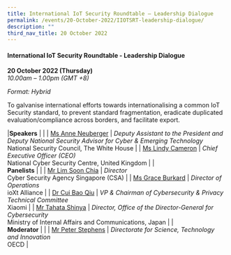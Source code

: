 ```yaml
---
title: International IoT Security Roundtable – Leadership Dialogue
permalink: /events/20-October-2022/IIOTSRT-leadership-dialogue/
description: ""
third_nav_title: 20 October 2022
---
```

#### **International IoT Security Roundtable - Leadership Dialogue**
 
**20 October 2022 (Thursday)**  
*10.00am – 1.00pm (GMT +8)*

*Format: Hybrid*

To galvanise international efforts towards internationalising a common IoT Security standard, to prevent standard fragmentation, eradicate duplicated evaluation/compliance across borders, and facilitate export.

|**Speakers**    |                                                              |
| [Ms Anne Neuberger](/speaker-Anne-Neuberger)  | *Deputy Assistant to the President and Deputy National Security Advisor for Cyber & Emerging Technology*<br>National Security Council, The White House             |
| [Ms Lindy Cameron](/speaker-Lindy-Cameron)  | *Chief Executive Officer (CEO)*<br>National Cyber Security Centre, United Kingdom             |
|**<br> Panelists**    |                                                              |
| [Mr Lim Soon Chia](/speaker-lim-soon-chia)  | *Director*<br>Cyber Security Agency Singapore (CSA)                |
| [Ms Grace Burkard](/speaker-Grace-Burkard)  | *Director of Operations*<br>ioXt Alliance                  |
| [Dr Cui Bao Qiu](/speaker-cui-bao-qiu)  | *VP & Chairman of Cybersecurity & Privacy Technical Committee*<br>Xiaomi               |
| [Mr Tahata Shinya](/speaker-tahata-shinya)  | *Director, Office of the Director-General for Cybersecurity*<br>Ministry of Internal Affairs and Communications, Japan              |
|<br> **Moderator**    |                                                              |
| [Mr Peter Stephens](/moderator-Peter-Stephens)  | *Directorate for Science, Technology and Innovation*<br>OECD           |